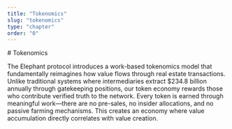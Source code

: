 ```yaml
---
title: "Tokenomics"
slug: "tokenomics"
type: "chapter"
order: "0"
---
```


\# Tokenomics

The Elephant protocol introduces a work-based tokenomics model that
fundamentally reimagines how value flows through real estate
transactions. Unlike traditional systems where intermediaries extract
$234.8 billion annually through gatekeeping positions, our token economy
rewards those who contribute verified truth to the network. Every token
is earned through meaningful work—there are no pre-sales, no insider
allocations, and no passive farming mechanisms. This creates an economy
where value accumulation directly correlates with value creation.
